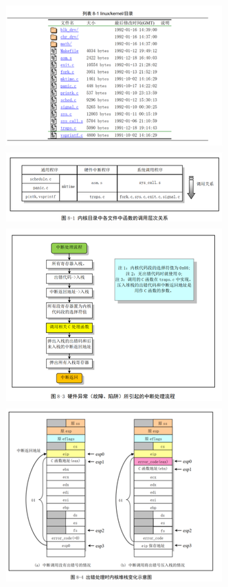![](img/kernel目录.png)

![](img/内核目录中各文件中函数的调用层次关系.png)

![](img/硬件故障所引起的中断处理流程.png)

![](img/出错处理时内核堆栈变化示意图.png)